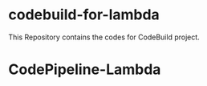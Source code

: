 # codebuild-for-lambda
This Repository contains the codes for CodeBuild project.
# CodePipeline-Lambda
